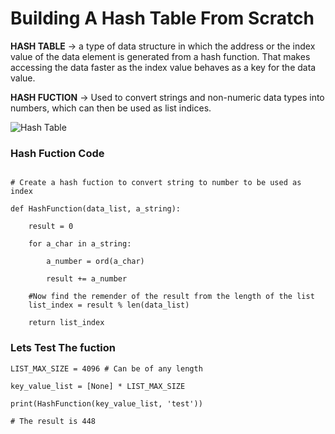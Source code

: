 # Building A Hash Table From Scratch

**HASH TABLE** &rarr; a type of data structure in which the address or the index value of the data element is generated from a hash function. That makes accessing the data faster as the index value behaves as a key for the data value.

**HASH FUCTION** &rarr; Used to convert strings and non-numeric data types into numbers, which can then be used as list indices.

![Hash Table](https://svbtleusercontent.com/dvp2mqhvzcqyqa.jpg)

### Hash Fuction Code

```

# Create a hash fuction to convert string to number to be used as index

def HashFunction(data_list, a_string):

    result = 0

    for a_char in a_string:

        a_number = ord(a_char)

        result += a_number

    #Now find the remender of the result from the length of the list
    list_index = result % len(data_list)    

    return list_index

```

### Lets Test The fuction

```
LIST_MAX_SIZE = 4096 # Can be of any length

key_value_list = [None] * LIST_MAX_SIZE

print(HashFunction(key_value_list, 'test'))

# The result is 448

```